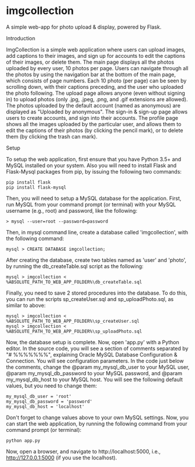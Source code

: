 # imgcollection
A simple web-app for photo upload &amp; display, powered by Flask.

Introduction

ImgCollection is a simple web application where users can upload images, add captions to their images, and sign up for accounts to edit the captions of their images, or delete them. The main page displays all the photos uploaded by every user, 10 photos per page. Users can navigate through all the photos by using the navigation bar at the bottom of the main page, which consists of page numbers. Each 10 photo (per page) can be seen by scrolling down, with their captions preceding, and the user who uploaded the photo following. The upload page allows anyone (even without signing in) to upload photos (only .jpg, .jpeg, .png, and .gif extensions are allowed). The photos uploaded by the default account (named as anonymous) are displayed as "Uploaded by anonymous". The sign-in & sign-up page allows users to create accounts, and sign into their accounts. The profile page shows all the images uploaded by the particular user, and allows them to edit the captions of their photos (by clicking the pencil mark), or to delete them (by clicking the trash can mark).

Setup

To setup the web application, first ensure that you have Python 3.5+ and MySQL installed on your system. Also you will need to install Flask and Flask-Mysql packages from pip, by issuing the following two commands:

	pip install flask
	pip install flask-mysql
  
Then, you will need to setup a MySQL database for the application. First, run MySQL from your command prompt (or terminal) with your MySQL username (e.g., root) and password, like the following:

	> mysql --user=root --password=password
  
Then, in mysql command line, create a database called 'imgcollection', with the following command:

	mysql > CREATE DATABASE imgcollection;
  
After creating the database, create two tables named as 'user' and 'photo', by running the db_createTable.sql script as the following:

	mysql > imgcollection < %ABSOLUTE_PATH_TO_WEB_APP_FOLDER%\db_createTable.sql
    
Finally, you need to save 2 stored procedures into the database. To do this, you can run the scripts sp_createUser.sql and sp_uploadPhoto.sql, as similar to above:

	mysql > imgcollection < %ABSOLUTE_PATH_TO_WEB_APP_FOLDER%\sp_createUser.sql
	mysql > imgcollection < %ABSOLUTE_PATH_TO_WEB_APP_FOLDER%\sp_uploadPhoto.sql

Now, the database setup is complete. Now, open 'app.py' with a Python editor. In the source code, you will see a section of comments separated by "# %%%%%%%", explaining Oracle MySQL Database Configuration & Connection. You will see configuration parameters. In the code just below the comments, change the @param my_mysql_db_user to your MySQL user, @param my_mysql_db_password to your MySQL password, and @param my_mysql_db_host to your MySQL host. You will see the following default values, but you need to change them:

	my_mysql_db_user = 'root'
	my_mysql_db_password = 'password'
	my_mysql_db_host = 'localhost'
  
Don't forget to change values above to your own MySQL settings. Now, you can start the web application, by running the following command from your command prompt (or terminal):

	python app.py

Now, open a browser, and navigate to http://localhost:5000, i.e., http://127.0.0.1:5000 (if you use the localhost).

